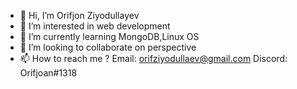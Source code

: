 - 👋 Hi, I’m Orifjon Ziyodullayev
- 👀 I’m interested in web development
- 🌱 I’m currently learning MongoDB,Linux OS
- 💞️ I’m looking to collaborate on perspective
- 📫 How to reach me ? Email: orifziyodullaev@gmail.com  Discord: Orifjoan#1318

<!---
Orifjon Ziyodullayev/Orifjon Ziyodullayev is a ✨ special ✨ repository because its `README.md` (this file) appears on your GitHub profile.
You can click the Preview link to take a look at your changes.
--->
